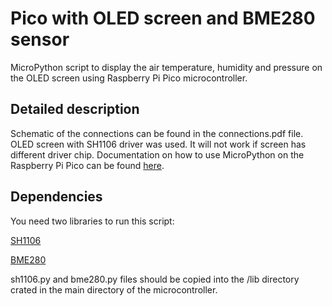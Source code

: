 # Pico with OLED screen and BME280 sensor
MicroPython script to display the air temperature, humidity and pressure on the OLED screen using Raspberry Pi Pico microcontroller.

## Detailed description
Schematic of the connections can be found in the connections.pdf file. OLED screen with SH1106 driver was used. It will not work if screen has different driver chip. Documentation on how to use MicroPython on the Raspberry Pi Pico can be found [here](https://datasheets.raspberrypi.org/pico/raspberry-pi-pico-python-sdk.pdf).

## Dependencies
You need two libraries to run this script:

[SH1106](https://github.com/robert-hh/SH1106)

[BME280](https://github.com/catdog2/mpy_bme280_esp8266)

sh1106.py and bme280.py files should be copied into the /lib directory crated in the main directory of the microcontroller.
